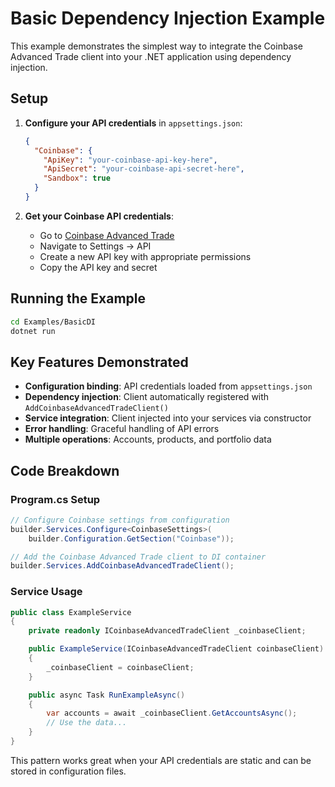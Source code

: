 # Basic Dependency Injection Example

This example demonstrates the simplest way to integrate the Coinbase Advanced Trade client into your .NET application using dependency injection.

## Setup

1. **Configure your API credentials** in `appsettings.json`:
   ```json
   {
     "Coinbase": {
       "ApiKey": "your-coinbase-api-key-here",
       "ApiSecret": "your-coinbase-api-secret-here", 
       "Sandbox": true
     }
   }
   ```

2. **Get your Coinbase API credentials**:
   - Go to [Coinbase Advanced Trade](https://advanced.coinbase.com/)
   - Navigate to Settings → API
   - Create a new API key with appropriate permissions
   - Copy the API key and secret

## Running the Example

```bash
cd Examples/BasicDI
dotnet run
```

## Key Features Demonstrated

- **Configuration binding**: API credentials loaded from `appsettings.json`
- **Dependency injection**: Client automatically registered with `AddCoinbaseAdvancedTradeClient()`
- **Service integration**: Client injected into your services via constructor
- **Error handling**: Graceful handling of API errors
- **Multiple operations**: Accounts, products, and portfolio data

## Code Breakdown

### Program.cs Setup
```csharp
// Configure Coinbase settings from configuration
builder.Services.Configure<CoinbaseSettings>(
    builder.Configuration.GetSection("Coinbase"));

// Add the Coinbase Advanced Trade client to DI container  
builder.Services.AddCoinbaseAdvancedTradeClient();
```

### Service Usage
```csharp
public class ExampleService
{
    private readonly ICoinbaseAdvancedTradeClient _coinbaseClient;

    public ExampleService(ICoinbaseAdvancedTradeClient coinbaseClient)
    {
        _coinbaseClient = coinbaseClient;
    }

    public async Task RunExampleAsync()
    {
        var accounts = await _coinbaseClient.GetAccountsAsync();
        // Use the data...
    }
}
```

This pattern works great when your API credentials are static and can be stored in configuration files.